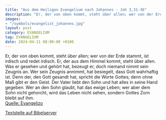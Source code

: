 ```yaml
---
title: "Aus dem Heiligen Evangelium nach Johannes - Joh 3,31-36"
description: "Er, der von oben kommt, steht über allen; wer von der Erde stammt, ist irdisch und redet irdisch. Er, der aus dem Himmel kommt, steht über allen. Was er gesehen und gehört hat, bezeugt er, doch niemand nimmt sein Zeugnis an. Wer sein Zeugnis annimmt, hat besiegelt, dass Gott wahr...."
images:
- "/symbols/evangelist_johannes.jpg"
layout: post
category: EVANGELIUM
tag: EVANGELIUM
date: 2024-04-11 08:00:00 +0100
---
```

Er, der von oben kommt, steht über allen; wer von der Erde stammt, ist irdisch und redet irdisch. Er, der aus dem Himmel kommt, steht über allen.
Was er gesehen und gehört hat, bezeugt er, doch niemand nimmt sein Zeugnis an.
Wer sein Zeugnis annimmt, hat besiegelt, dass Gott wahrhaftig ist.<!--more-->
Denn der, den Gott gesandt hat, spricht die Worte Gottes; denn ohne Maß gibt er den Geist.
Der Vater liebt den Sohn und hat alles in seine Hand gegeben.
Wer an den Sohn glaubt, hat das ewige Leben; wer aber dem Sohn nicht gehorcht, wird das Leben nicht sehen, sondern Gottes Zorn bleibt auf ihm.<br>
[Quelle: Evangelizo](https://evangeliumtagfuertag.org/DE/gospel)

[Textstelle auf Bibelserver](https://www.bibleserver.com/EU/Johannes3,31-36)
